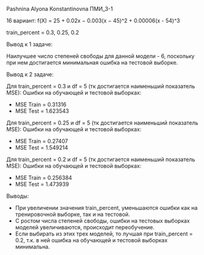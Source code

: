 Pashnina Alyona Konstantinovna
ПМИ_3-1

16 вариант:
f(X) = 25 + 0.02x − 0.003(x − 45)^2 + 0.00006(x - 54)^3

train_percent = 0.3, 0.25, 0.2

Вывод к 1 задаче:

Наилучшее число степеней свободы для данной модели - 6, поскольку при нем достигается минимальная ошибка на тестовой выборке.

Вывод к 2 задаче:

Для train_percent = 0.3 и df = 5 (тк достигается наименьший показатель MSE):
Ошибки на обучающей и тестовой выборках:
* MSE Train = 0.31316
* MSE Test = 1.623543

Для train_percent = 0.25 и df = 5 (тк достигается наименьший показатель MSE):
Ошибки на обучающей и тестовой выборках:
* MSE Train = 0.27407	
* MSE Test = 1.549214  

Для train_percent = 0.2 и df = 5 (тк достигается наименьший показатель MSE):
Ошибки на обучающей и тестовой выборках:
* MSE Train = 0.256384	
* MSE Test = 1.473939 


Выводы:
* При увеличении значения train_percent, уменьшаются ошибки как на тренировочной выборке, так и на тестовой.
* С ростом числа степеней свободы, ошибки на тестовых выборках моделей увеличиваются, происходит переобучение.
* Если выбирать из этих трех моделей, то лучшая при train_percent = 0.2, т.к. в ней ошибка на обучающей и тестовой выборках минимальна.
